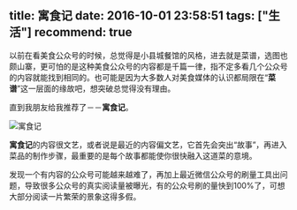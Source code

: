 title: 寓食记
date: 2016-10-01 23:58:51
tags: ["生活"]
recommend: true
---
以前在看美食公众号的时候，总觉得是小县城餐馆的风格，进去就是菜谱，选图也颇山寨，更可怕的是这种美食公众号的内容都是千篇一律，指不定多看几个公众号的内容就能找到相同的。也可能是因为大多数人对美食媒体的认识都局限在“**菜谱**”这一层面的缘故吧，想突破总觉得没有理由。

直到我朋友给我推荐了－－**寓食记**。

![寓食记](http://githubimg.cnhalo.com/image/jpg/yushiji/qrcode_for_yushiji.jpg "寓食记")

**寓食记**的内容很文艺，或者说是最近的内容偏文艺，它首先会突出“故事”，再进入菜品的制作步骤，最重要的是每个故事都能使你很快融入这道菜的意境。

发现一个有内容的公众号可能越来越难了，再加上最近微信公众号的刷量工具出问题，导致很多公众号的真实阅读量被曝光，有的公众号刷的量快到100%了，可想大部分阅读一片繁荣的景象这得多假。
